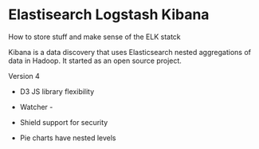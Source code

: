# Elastisearch Logstash Kibana
How to store stuff and make sense of the ELK statck

Kibana is a data discovery that uses Elasticsearch nested aggregations of data in Hadoop.
It started as an open source project.

Version 4

* D3 JS library flexibility
* Watcher - 
* Shield support for security


* Pie charts have nested levels
